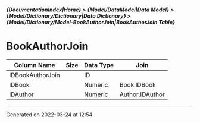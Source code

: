 ##### {DocumentationIndex|Home} > {Model/DataModel|Data Model} > {Model/Dictionary/Dictionary|Data Dictionary} > {Model/Dictionary/Model-BookAuthorJoin|BookAuthorJoin Table}

BookAuthorJoin
===

Column Name | Size | Data Type | Join 
----------- | ---: | --------- | ---- 
IDBookAuthorJoin |  | ID |  
IDBook |  | Numeric | Book.IDBook 
IDAuthor |  | Numeric | Author.IDAuthor 
- - -

Generated on 2022-03-24 at 12:54
